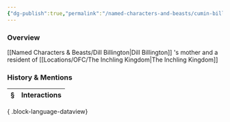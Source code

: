 ```yaml
---
{"dg-publish":true,"permalink":"/named-characters-and-beasts/cumin-billington/","tags":["NPC"],"updated":"2025-06-10T19:10:58.138+01:00"}
---
```



### Overview
[[Named Characters & Beasts/Dill Billington\|Dill Billington]] 's mother and a resident of [[Locations/OFC/The Inchling Kingdom\|The Inchling Kingdom]]

### History & Mentions
| § | Interactions |
| - | ------------ |

{ .block-language-dataview}